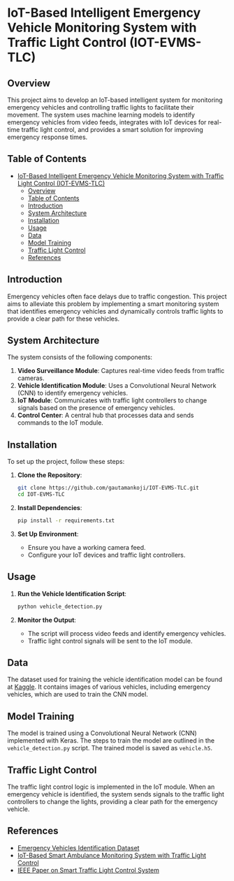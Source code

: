 # IoT-Based Intelligent Emergency Vehicle Monitoring System with Traffic Light Control (IOT-EVMS-TLC)

## Overview

This project aims to develop an IoT-based intelligent system for monitoring emergency vehicles and controlling traffic lights to facilitate their movement. The system uses machine learning models to identify emergency vehicles from video feeds, integrates with IoT devices for real-time traffic light control, and provides a smart solution for improving emergency response times.

## Table of Contents

- [IoT-Based Intelligent Emergency Vehicle Monitoring System with Traffic Light Control (IOT-EVMS-TLC)](#iot-based-intelligent-emergency-vehicle-monitoring-system-with-traffic-light-control-iot-evms-tlc)
  - [Overview](#overview)
  - [Table of Contents](#table-of-contents)
  - [Introduction](#introduction)
  - [System Architecture](#system-architecture)
  - [Installation](#installation)
  - [Usage](#usage)
  - [Data](#data)
  - [Model Training](#model-training)
  - [Traffic Light Control](#traffic-light-control)
  - [References](#references)

## Introduction

Emergency vehicles often face delays due to traffic congestion. This project aims to alleviate this problem by implementing a smart monitoring system that identifies emergency vehicles and dynamically controls traffic lights to provide a clear path for these vehicles.

## System Architecture

The system consists of the following components:

1. **Video Surveillance Module**: Captures real-time video feeds from traffic cameras.
2. **Vehicle Identification Module**: Uses a Convolutional Neural Network (CNN) to identify emergency vehicles.
3. **IoT Module**: Communicates with traffic light controllers to change signals based on the presence of emergency vehicles.
4. **Control Center**: A central hub that processes data and sends commands to the IoT module.

## Installation

To set up the project, follow these steps:

1. **Clone the Repository**:
   ```bash
   git clone https://github.com/gautamankoji/IOT-EVMS-TLC.git
   cd IOT-EVMS-TLC
   ```

2. **Install Dependencies**:
   ```bash
   pip install -r requirements.txt
   ```

3. **Set Up Environment**:
   - Ensure you have a working camera feed.
   - Configure your IoT devices and traffic light controllers.

## Usage

1. **Run the Vehicle Identification Script**:
   ```bash
   python vehicle_detection.py
   ```

2. **Monitor the Output**:
   - The script will process video feeds and identify emergency vehicles.
   - Traffic light control signals will be sent to the IoT module.

## Data

The dataset used for training the vehicle identification model can be found at [Kaggle](https://www.kaggle.com/datasets/abhisheksinghblr/emergency-vehicles-identification/data). It contains images of various vehicles, including emergency vehicles, which are used to train the CNN model.

## Model Training

The model is trained using a Convolutional Neural Network (CNN) implemented with Keras. The steps to train the model are outlined in the `vehicle_detection.py` script. The trained model is saved as `vehicle.h5`.

## Traffic Light Control

The traffic light control logic is implemented in the IoT module. When an emergency vehicle is identified, the system sends signals to the traffic light controllers to change the lights, providing a clear path for the emergency vehicle.

## References

- [Emergency Vehicles Identification Dataset](https://www.kaggle.com/datasets/abhisheksinghblr/emergency-vehicles-identification/data)
- [IoT-Based Smart Ambulance Monitoring System with Traffic Light Control](https://www.slideshare.net/slideshow/iot-based-smart-ambulance-monitoring-system-with-traffic-light-control/253637670)
- [IEEE Paper on Smart Traffic Light Control System](https://ieeexplore.ieee.org/document/10112694)
